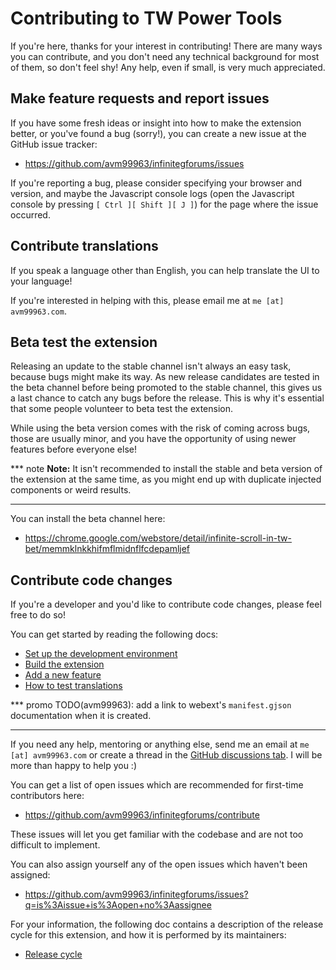 # Contributing to TW Power Tools
If you're here, thanks for your interest in contributing! There are many ways
you can contribute, and you don't need any technical background for most of
them, so don't feel shy! Any help, even if small, is very much appreciated.

## Make feature requests and report issues
If you have some fresh ideas or insight into how to make the extension better,
or you've found a bug (sorry!), you can create a new issue at the GitHub issue
tracker:

- https://github.com/avm99963/infinitegforums/issues

If you're reporting a bug, please consider specifying your browser and version,
and maybe the Javascript console logs (open the Javascript console by pressing
`[ Ctrl ][ Shift ][ J ]`) for the page where the issue occurred.

## Contribute translations
If you speak a language other than English, you can help translate the UI to
your language!

If you're interested in helping with this, please email me at
`me [at] avm99963.com`.

## Beta test the extension
Releasing an update to the stable channel isn't always an easy task, because
bugs might make its way. As new release candidates are tested in the beta
channel before being promoted to the stable channel, this gives us a last chance
to catch any bugs before the release. This is why it's essential that some
people volunteer to beta test the extension.

While using the beta version comes with the risk of coming across bugs, those
are usually minor, and you have the opportunity of using newer features before
everyone else!

*** note
**Note:** It isn't recommended to install the stable and beta version of the
extension at the same time, as you might end up with duplicate injected
components or weird results.
***

You can install the beta channel here:

- https://chrome.google.com/webstore/detail/infinite-scroll-in-tw-bet/memmklnkkhifmflmidnflfcdepamljef

## Contribute code changes
If you're a developer and you'd like to contribute code changes, please feel
free to do so!

You can get started by reading the following docs:

- [Set up the development environment](developers/set_up.md)
- [Build the extension](developers/build.md)
- [Add a new feature](developers/add_feature.md)
- [How to test translations](https://developer.chrome.com/docs/extensions/reference/i18n/#how-to-set-your-browsers-locale)

*** promo
TODO(avm99963): add a link to webext's `manifest.gjson` documentation when it is
created.
***

If you need any help, mentoring or anything else, send me an email at
`me [at] avm99963.com` or create a thread in the
[GitHub discussions tab](https://github.com/avm99963/infinitegforums/discussions).
I will be more than happy to help you :)

You can get a list of open issues which are recommended for first-time
contributors here:

- https://github.com/avm99963/infinitegforums/contribute

These issues will let you get familiar with the codebase and are not too
difficult to implement.

You can also assign yourself any of the open issues which haven't been assigned:

- https://github.com/avm99963/infinitegforums/issues?q=is%3Aissue+is%3Aopen+no%3Aassignee

For your information, the following doc contains a description of the release
cycle for this extension, and how it is performed by its maintainers:

- [Release cycle](developers/release_cycle.md)
